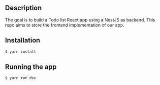 ## Description

The goal is to build a Todo list React app using a NestJS as backend. This repo aims to store the frontend implementation of our app.

## Installation

```bash
$ yarn install
```
## Running the app
```bash
$ yarn run dev

```
